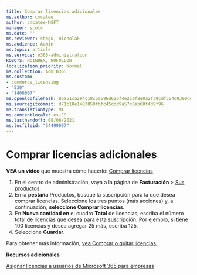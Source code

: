 ```yaml
---
title: Comprar licencias adicionales
ms.author: cmcatee
author: cmcatee-MSFT
manager: scotv
ms.date: ''
ms.reviewer: shegu, nicholak
ms.audience: Admin
ms.topic: article
ms.service: o365-administration
ROBOTS: NOINDEX, NOFOLLOW
localization_priority: Normal
ms.collection: Adm_O365
ms.custom:
- commerce_licensing
- "530"
- "1400007"
ms.openlocfilehash: 86a51ca294c18c5a596d626f4e2caf8e0a2fa9cdf554d0390dd31b97445a0b6d
ms.sourcegitcommit: d71b18e1403859fbfc45ddd9a57c8ab68f4d9f96
ms.translationtype: MT
ms.contentlocale: es-ES
ms.lasthandoff: 08/06/2021
ms.locfileid: "54499097"
---
```

# <a name="buy-additional-licenses"></a>Comprar licencias adicionales

**VEA un vídeo** que muestra cómo hacerlo: [Comprar licencias](https://go.microsoft.com/fwlink/p/?linkid=2154857)

1. En el centro de administración, vaya a la página de **Facturación** > [Sus productos](https://go.microsoft.com/fwlink/p/?linkid=842054).
2. En la **pestaña** Productos, busque la suscripción para la que desea comprar licencias. Seleccione los tres puntos (más acciones) y, a continuación, **seleccione Comprar licencias**.
3. En **Nueva cantidad en** el cuadro **Total** de licencias, escriba el número total de licencias que desea para esta suscripción. Por ejemplo, si tiene 100 licencias y desea agregar 25 más, escriba 125.
4. Seleccione **Guardar**.

Para obtener más información, [vea Comprar o quitar licencias.](/microsoft-365/commerce/licenses/buy-licenses)

**Recursos adicionales**

[Asignar licencias a usuarios de Microsoft 365 para empresas](/microsoft-365/admin/manage/assign-licenses-to-users)